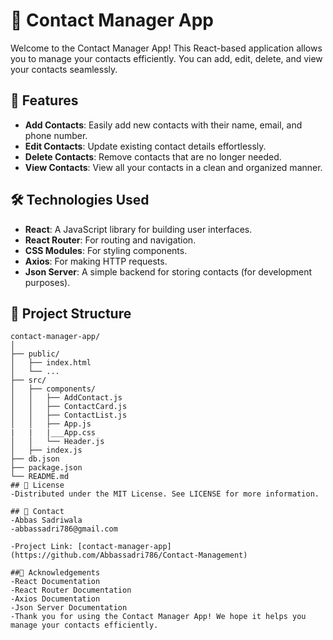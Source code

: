 # 📇 Contact Manager App

Welcome to the Contact Manager App! This React-based application allows you to manage your contacts efficiently. You can add, edit, delete, and view your contacts seamlessly.

## 🚀 Features

- **Add Contacts**: Easily add new contacts with their name, email, and phone number.
- **Edit Contacts**: Update existing contact details effortlessly.
- **Delete Contacts**: Remove contacts that are no longer needed.
- **View Contacts**: View all your contacts in a clean and organized manner.

## 🛠️ Technologies Used

- **React**: A JavaScript library for building user interfaces.
- **React Router**: For routing and navigation.
- **CSS Modules**: For styling components.
- **Axios**: For making HTTP requests.
- **Json Server**: A simple backend for storing contacts (for development purposes).

## 📂 Project Structure

```plaintext
contact-manager-app/
│
├── public/
│   ├── index.html
│   └── ...
├── src/
│   ├── components/
│   │   ├── AddContact.js
│   │   ├── ContactCard.js
│   │   ├── ContactList.js
│   │   ├── App.js
|   |   |___App.css
│   │   └── Header.js
│   ├── index.js
├── db.json
├── package.json
└── README.md
## 📜 License
-Distributed under the MIT License. See LICENSE for more information.

## 📧 Contact
-Abbas Sadriwala
-abbassadri786@gmail.com 

-Project Link: [contact-manager-app](https://github.com/Abbassadri786/Contact-Management)

##🙏 Acknowledgements
-React Documentation
-React Router Documentation
-Axios Documentation
-Json Server Documentation
-Thank you for using the Contact Manager App! We hope it helps you manage your contacts efficiently.
